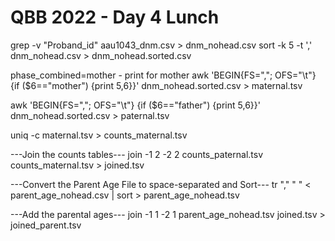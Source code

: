 # QBB 2022 - Day 4  Lunch
grep -v "Proband_id" aau1043_dnm.csv > dnm_nohead.csv
sort -k 5 -t ',' dnm_nohead.csv > dnm_nohead.sorted.csv 

phase_combined=mother - print for mother
awk 'BEGIN{FS=","; OFS="\t"} {if ($6=="mother") {print $5,$6}}' dnm_nohead.sorted.csv > maternal.tsv

awk 'BEGIN{FS=","; OFS="\t"} {if ($6=="father") {print $5,$6}}' dnm_nohead.sorted.csv > paternal.tsv

uniq -c maternal.tsv > counts_maternal.tsv

---Join the counts tables---
join -1 2 -2 2  counts_paternal.tsv counts_maternal.tsv > joined.tsv

---Convert the Parent Age File to space-separated and Sort---
tr "," " " < parent_age_nohead.csv | sort > parent_age_nohead.tsv

---Add the parental ages---
join -1 1 -2 1 parent_age_nohead.tsv joined.tsv > joined_parent.tsv